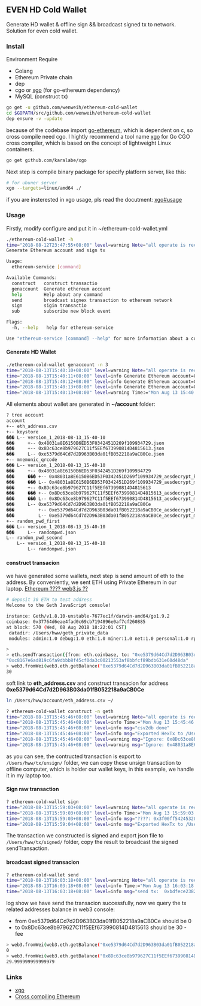 ## EVEN HD Cold Wallet 
Generate HD wallet & offline sign && broadcast signed tx to network. Solution for even cold wallet.
### Install
Environment Require
- Golang
- Ethereum Private chain
- dep
- cgo or [xgo](https://github.com/karalabe/xgo) (for go-ethereum dependency)
- MySQL (construct tx)

```bash
go get -u github.com/wenweih/ethereum-cold-wallet
cd $GOPATH/src/github.com/wenweih/ethereum-cold-wallet
dep ensure -v -update
```
because of the codebase import [go-ethereum](https://github.com/ethereum/go-ethereum), which is dependent on c, so cross compile need cgo. I hightly recommend a tool name [xgo](https://github.com/karalabe/xgo) for Go CGO cross compiler, which  is based on the concept of lightweight Linux containers.
```bash
go get github.com/karalabe/xgo
```
Next step is compile binary package for specify platform server, like this:
```bash
# for ubuner server
xgo --targets=linux/amd64 ./
```
if you are insterested in xgo usage, pls read the docutment: [xgo#usage](https://github.com/karalabe/xgo#usage)
### Usage
Firstly, modify configure and put it in ~/ethereum-cold-wallet.yml
```bash
./ethereum-cold-wallet -h
time="2018-08-12T23:47:55+08:00" level=warning Note="all operate is recorded" Time:="Sun Aug 12 23:47:55 2018"
Generate Ethereum account and sign tx

Usage:
  ethereum-service [command]

Available Commands:
  construct   construct transactio
  genaccount  Generate ethereum account
  help        Help about any command
  send        broadcast signex transaction to ethereum network
  sign        sigin transactio
  sub         subscribe new block event

Flags:
  -h, --help   help for ethereum-service

Use "ethereum-service [command] --help" for more information about a command.
```
#### Generate HD Wallet
```bash
./ethereum-cold-wallet genaccount -n 3
time="2018-08-13T15:40:10+08:00" level=warning Note="all operate is recorded" Time:="Mon Aug 13 15:40:10 2018"
time="2018-08-13T15:40:11+08:00" level=info Generate Ethereum account=0xe5379d64Cd7d2D963B03da01fB052218a9aCB0Ce Time:="Mon Aug 13 15:40:11 2018"
time="2018-08-13T15:40:12+08:00" level=info Generate Ethereum account=0x8Dc63ce8b979627C11f5EEf673990814D4815613 Time:="Mon Aug 13 15:40:12 2018"
time="2018-08-13T15:40:13+08:00" level=info Generate Ethereum account=0x48031a8E6150B6ED53F0342451D269f109934729 Time:="Mon Aug 13 15:40:13 2018"
time="2018-08-13T15:40:13+08:00" level=warning Time:="Mon Aug 13 15:40:13 2018" export address to file=/Users/hww/account/eth_address.csv
```
All elements about wallet are generated in **~/account** folder:
```bash
? tree account
account
+-- eth_address.csv
+-- keystore
��� L-- version_1_2018-08-13_15-40-10
���     +-- 0x48031a8E6150B6ED53F0342451D269f109934729.json
���     +-- 0x8Dc63ce8b979627C11f5EEf673990814D4815613.json
���     L-- 0xe5379d64Cd7d2D963B03da01fB052218a9aCB0Ce.json
+-- mnemonic_qrcode
��� L-- version_1_2018-08-13_15-40-10
���     +-- 0x48031a8E6150B6ED53F0342451D269f109934729
���     ��� +-- 0x48031a8E6150B6ED53F0342451D269f109934729_aesdecrypt_key_marked.png
���     ��� L-- 0x48031a8E6150B6ED53F0342451D269f109934729_aesdecrypt_mnemonic_marked.png
���     +-- 0x8Dc63ce8b979627C11f5EEf673990814D4815613
���     ��� +-- 0x8Dc63ce8b979627C11f5EEf673990814D4815613_aesdecrypt_key_marked.png
���     ��� L-- 0x8Dc63ce8b979627C11f5EEf673990814D4815613_aesdecrypt_mnemonic_marked.png
���     L-- 0xe5379d64Cd7d2D963B03da01fB052218a9aCB0Ce
���         +-- 0xe5379d64Cd7d2D963B03da01fB052218a9aCB0Ce_aesdecrypt_key_marked.png
���         L-- 0xe5379d64Cd7d2D963B03da01fB052218a9aCB0Ce_aesdecrypt_mnemonic_marked.png
+-- random_pwd_first
��� L-- version_1_2018-08-13_15-40-10
���     L-- randompwd.json
L-- random_pwd_second
    L-- version_1_2018-08-13_15-40-10
        L-- randompwd.json
```
#### construct transacion
we have generated some wallets, next step is send amount of eth to the address. By conveniently, we sent ETH using Private Ethereum in our laptop.
[Ethereum ???? web3.js ??](https://huangwenwei.com/blogs/ethereum-private-chain-and-web3js)

```bash
# deposit 30 ETH to test address
Welcome to the Geth JavaScript console!

instance: Geth/v1.8.10-unstable-7677ec1f/darwin-amd64/go1.9.2
coinbase: 0x37764d6eae4fad0c69cb7194896e0af7cf260885
at block: 570 (Wed, 08 Aug 2018 18:22:01 CST)
 datadir: /Users/hww/geth_private_data
 modules: admin:1.0 debug:1.0 eth:1.0 miner:1.0 net:1.0 personal:1.0 rpc:1.0 txpool:1.0 web3:1.0

>
> eth.sendTransaction({from: eth.coinbase, to: "0xe5379d64Cd7d2D963B03da01fB052218a9aCB0Ce",value:web3.toWei(30,"ether")})
"0xc8167e6ad819c6fa9dbbb8f45cf0da3c00213553af8bbfcf89bdb631e60d48da"
> web3.fromWei(web3.eth.getBalance("0xe5379d64Cd7d2D963B03da01fB052218a9aCB0Ce"),"ether")
30
```
soft link to **eth_address.csv** and construct transacion for address **0xe5379d64Cd7d2D963B03da01fB052218a9aCB0Ce**
```bash
ln /Users/hww/account/eth_address.csv ~/

? ethereum-cold-wallet construct -n geth
time="2018-08-13T15:45:46+08:00" level=warning Note="all operate is recorded" Time:="Mon Aug 13 15:45:46 2018"
time="2018-08-13T15:45:46+08:00" level=info Time:="Mon Aug 13 15:45:46 2018" Using Configure file=/Users/hww/ethereum-cold-wallet.yml
time="2018-08-13T15:45:46+08:00" level=info msg="csv2db done"
time="2018-08-13T15:45:46+08:00" level=info msg="Exported HexTx to /Users/hww/tx/unsign/unsign_from.0xe5379d64Cd7d2D963B03da01fB052218a9aCB0Ce.json"
time="2018-08-13T15:45:46+08:00" level=warning msg="Ignore: 0x8Dc63ce8b979627C11f5EEf673990814D4815613 balance not great than the configure amount"
time="2018-08-13T15:45:46+08:00" level=warning msg="Ignore: 0x48031a8E6150B6ED53F0342451D269f109934729 balance not great than the configure amount"
```
as you can see, the contructed transaction is export to ```/Users/hww/tx/unsign/``` folder, we can copy these unsign transaction to offline computer, which is holder our wallet keys, in this example, we handle it in my laptop too.
#### Sign raw transaction
```bash
? ethereum-cold-wallet sign
time="2018-08-13T15:59:03+08:00" level=warning Note="all operate is recorded" Time:="Mon Aug 13 15:59:03 2018"
time="2018-08-13T15:59:03+08:00" level=info Time:="Mon Aug 13 15:59:03 2018" Using Configure file=/Users/hww/ethereum-cold-wallet.yml
time="2018-08-13T15:59:03+08:00" level=info msg="????: 0x3f00ff54245328604a6f43f4de279de100d4afc8d5e7536eeaee7b531c2d64d2  To: 0x8Dc63ce8b979627C11f5EEf673990814D4815613"
time="2018-08-13T15:59:04+08:00" level=info msg="Exported HexTx to /Users/hww/tx/signed/signed_from.0xe5379d64Cd7d2D963B03da01fB052218a9aCB0Ce.json"
```
The transaction we constructed is signed and export json file to ```/Users/hww/tx/signed/``` folder, copy the result to broadcast the signed sendTransaction.
#### broadcast signed transacion
```bash
? ethereum-cold-wallet send
time="2018-08-13T16:03:18+08:00" level=warning Note="all operate is recorded" Time:="Mon Aug 13 16:03:18 2018"
time="2018-08-13T16:03:18+08:00" level=info Time:="Mon Aug 13 16:03:18 2018" Using Configure file=/Users/hww/ethereum-cold-wallet.yml
time="2018-08-13T16:03:18+08:00" level=info msg="send tx:  0xbdfece2382b6e08c265928578b11b00292582670ad5b2c7a90243267b892d41b success"
```
log show we have send the transacion successfully, now we query the tx related addresses balance in web3 console:
- from 0xe5379d64Cd7d2D963B03da01fB052218a9aCB0Ce should be 0
- to 0x8Dc63ce8b979627C11f5EEf673990814D4815613 should be 30 - fee

```bash
> web3.fromWei(web3.eth.getBalance("0xe5379d64Cd7d2D963B03da01fB052218a9aCB0Ce"),"ether")
0
> web3.fromWei(web3.eth.getBalance("0x8Dc63ce8b979627C11f5EEf673990814D4815613"),"ether")
29.999999999999979
```
### Links
- [xgo](https://github.com/karalabe/xgo)
- [Cross compiling Ethereum](https://github.com/ethereum/go-ethereum/wiki/Cross-compiling-Ethereum)